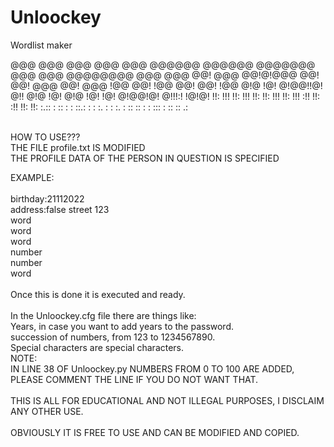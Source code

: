 # Unloockey
Wordlist maker

<p>
@@@  @@@ @@@  @@@ @@@       @@@@@@   @@@@@@   @@@@@@@ @@@  @@@ @@@@@@@@ @@@ @@@
@@!  @@@ @@!@!@@@ @@!      @@!  @@@ @@!  @@@ !@@      @@!  !@@ @@!      @@! !@@
@!@  !@! @!@@!!@! @!!      @!@  !@! @!@  !@! !@!      @!@@!@!  @!!!:!    !@!@!
!!:  !!! !!:  !!! !!:      !!:  !!! !!:  !!! :!!      !!: :!!  !!:        !!:
 :.:: :  ::    :  : ::.: :  : :. :   : :. :   :: :: :  :   ::: : :: ::    .:
</p>
<br>
HOW TO USE???<br>
THE FILE profile.txt IS MODIFIED<br>
THE PROFILE DATA OF THE PERSON IN QUESTION IS SPECIFIED <br>


EXAMPLE:<br>
<br>
birthday:21112022<br>
address:false street 123<br>
word<br>
word<br>
word<br>
number<br>
number<br>
word<br>
<br>
Once this is done it is executed and ready.<br>
<br>
In the Unloockey.cfg file there are things like:<br>
Years, in case you want to add years to the password.<br>
succession of numbers, from 123 to 1234567890.<br>
Special characters are special characters.
<br>
NOTE:<br>
IN LINE 38 OF Unloockey.py NUMBERS FROM 0 TO 100 ARE ADDED, PLEASE COMMENT THE LINE IF YOU DO NOT WANT THAT.<br>
<br>
THIS IS ALL FOR EDUCATIONAL AND NOT ILLEGAL PURPOSES, I DISCLAIM ANY OTHER USE.<br>
<br>
OBVIOUSLY IT IS FREE TO USE AND CAN BE MODIFIED AND COPIED.<br>
